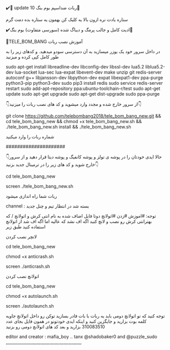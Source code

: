 ✔️🔰 update 10 ربات ضداسپم بوم بنگ🔰

ستاره یادت نره ازون بالا یه کلیک کن بهمون یه ستاره بده دمت گرم

✔️ادیت کامل و جالب پرمگ و دیباگ شده (سورسی متفاوت) بوم بنگ💊

🔰TELE_BOM_BANG آموزش نصب ربات

در داخل سرور خود یک یوزر میسازید به آن دسترسی سودو میدهید. و کدهای زیر را به طور کامل کپی کرده و میزنید

sudo apt-get install libreadline-dev libconfig-dev libssl-dev lua5.2 liblua5.2-dev lua-socket lua-sec lua-expat libevent-dev make unzip git redis-server autoconf g++ libjansson-dev libpython-dev expat libexpat1-dev ppa-purge python3-pip python3-dev sudo pip3 install redis sudo service redis-server restart sudo add-apt-repository ppa:ubuntu-toolchain-r/test sudo apt-get update sudo apt-get upgrade sudo apt-get dist-upgrade sudo ppa-purge

👇از سرور خارج شده و مجدد وارد میشوید و کد های نصب ربات را میزنید👇

git clone https://github.com/telebombang2018/tele_bom_bang_new.git && cd tele_bom_bang_new && chmod +x tele_bom_bang_new.sh && ./tele_bom_bang_new.sh install && ./tele_bom_bang_new.sh

شماره ربات را وارد میکنید

#####################

👇حالا ایدی خودتان را در پوشه ی تولز و پوشه کانفیگ و پوشه دیتا قرار دهید و از سرور خارج شوید و کد های زیر را در ترمینال جدید بزنید👇

cd tele_bom_bang_new

screen ./tele_bom_bang_new.sh

ربات شما راه اندازی میشود

channel : بسته شد در انتظار تیم و چنل جدید

توجه: #اموزش #زدن #اتولانچ دوتا فایل اضاف شده به نام انتی کرش و اتولانچ / که بهترانتی کرش رو نصب و لانچ کنید اگه اف نشد که عالیه اما اگه اف شد از اتولانچ استفاده کنید طبق زیر

لانچر نصب کردن

cd tele_bom_bang_new

chmod +x anticrash.sh

screen ./anticrash.sh

اتولانچ نصب کردن

cd tele_bom_bang_new

chmod +x autolaunch.sh

screen ./autolaunch.sh

توجه کنید که تو اتولانچ دومی باید یه ربات با بات فادر بسازید توکن رو داخل اتولانچ جاویه کلمه بوت بزارید و جایگزین کنید و اینکه ایدی خودتونو در همون فایل بجای عدد 310083510 بزارید و بعد کد های اتولانچ دومی رو بزنید

editor and creator : mafia_boy .. tanx @shadobaker0 and @puzzle_sudo ,,,,,,,,,,,,,,,,,,,,,,,,,,,,,,,,,,,,,,,,,,,,,,,,,,,,,,,,,,,
